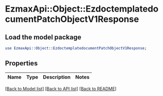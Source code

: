 # EzmaxApi::Object::EzdoctemplatedocumentPatchObjectV1Response

## Load the model package
```perl
use EzmaxApi::Object::EzdoctemplatedocumentPatchObjectV1Response;
```

## Properties
Name | Type | Description | Notes
------------ | ------------- | ------------- | -------------

[[Back to Model list]](../README.md#documentation-for-models) [[Back to API list]](../README.md#documentation-for-api-endpoints) [[Back to README]](../README.md)


